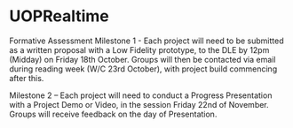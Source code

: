 # UOPRealtime

Formative Assessment
Milestone 1 - Each project will need to be submitted as a written proposal with a Low
Fidelity prototype, to the DLE by 12pm (Midday) on Friday 18th October. Groups will
then be contacted via email during reading week (W/C 23rd October), with project build
commencing after this.

Milestone 2 – Each project will need to conduct a Progress Presentation with a
Project Demo or Video, in the session Friday 22nd of November.
Groups will receive feedback on the day of Presentation.
